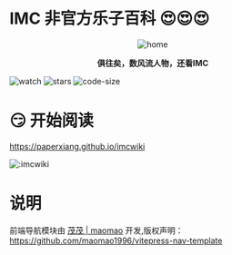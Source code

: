 # IMC 非官方乐子百科 😍😍😍

<p align="center">
  <img src="https://avatars.githubusercontent.com/u/89193024?v=4&size=1024" alt="home" />
</p>
<p align="center"><strong>俱往矣，数风流人物，还看IMC</strong></p>

![watch](https://badgen.net/github/watchers/PaperXiang/imcwiki)
![stars](https://badgen.net/github/stars/PaperXiang/imcwiki)
![code-size](https://img.shields.io/github/repo-size/PaperXiang/imcwiki)

# 😏 开始阅读

https://paperxiang.github.io/imcwiki

![:imcwiki](https://count.kjchmc.cn/get/@:imcwiki)

# 说明

前端导航模块由 [茂茂 | maomao](https://github.com/maomao1996) 开发,版权声明：<https://github.com/maomao1996/vitepress-nav-template>
